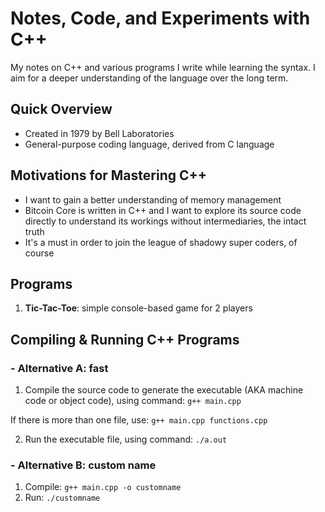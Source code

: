 # Notes, Code, and Experiments with C++

My notes on C++ and various programs I write while learning the syntax. I aim for a deeper understanding of the language over the long term.


## Quick Overview
- Created in 1979 by Bell Laboratories
- General-purpose coding language, derived from C language


## Motivations for Mastering C++
- I want to gain a better understanding of memory management
- Bitcoin Core is written in C++ and I want to explore its source code directly to understand its workings without intermediaries, the intact truth
- It's a must in order to join the league of shadowy super coders, of course


## Programs
1. **Tic-Tac-Toe**: simple console-based game for 2 players


## Compiling & Running C++ Programs
### - Alternative A: fast
1. Compile the source code to generate the executable (AKA machine code or object code), using command: `g++ main.cpp`

If there is more than one file, use: `g++ main.cpp functions.cpp`

2. Run the executable file, using command: `./a.out`

### - Alternative B: custom name
1. Compile: `g++ main.cpp -o customname`
2. Run: `./customname`